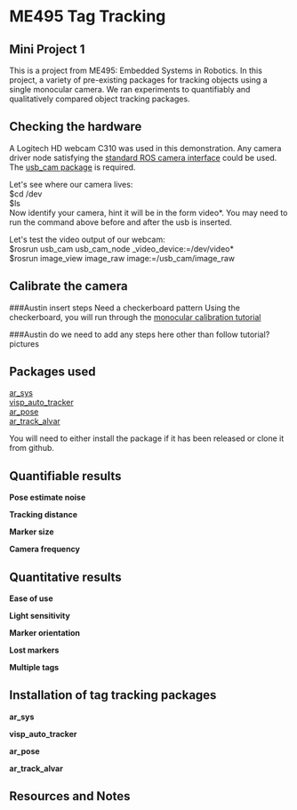 ME495 Tag Tracking
========================


## Mini Project 1

This is a project from ME495: Embedded Systems in Robotics. In this project, a variety of pre-existing packages for tracking objects using a single monocular camera. We ran experiments to quantifiably and qualitatively compared object tracking packages.


## Checking the hardware

A Logitech HD webcam C310 was used in this demonstration. Any camera driver node satisfying the [standard ROS camera interface](http://wiki.ros.org/image_pipeline#Hardware_Requirements) could be used. The [usb_cam package](http://wiki.ros.org/usb_cam) is required. 

Let's see where our camera lives:  
	$cd /dev  
	$ls  
Now identify your camera, hint it will be in the form video*. You may need to run the command above before and after the usb is inserted.

Let's test the video output of our webcam:  
	$rosrun usb_cam usb_cam_node _video_device:=/dev/video*  
	$rosrun image_view image_raw image:=/usb_cam/image_raw

## Calibrate the camera

###Austin insert steps Need a checkerboard pattern
Using the checkerboard, you will run through the [monocular calibration tutorial](http://wiki.ros.org/camera_calibration/Tutorials/MonocularCalibration)

###Austin do we need to add any steps here other than follow tutorial? pictures

## Packages used

[ar_sys](http://wiki.ros.org/ar_sys)  
[visp_auto_tracker](http://wiki.ros.org/ar_sys)  
[ar_pose](http://wiki.ros.org/ar_sys)  
[ar_track_alvar](http://wiki.ros.org/ar_sys)  

You will need to either install the package if it has been released or clone it from github.


## Quantifiable results

**Pose estimate noise**

**Tracking distance**

**Marker size**

**Camera frequency**



## Quantitative results

**Ease of use**

**Light sensitivity**

**Marker orientation**

**Lost markers**

**Multiple tags**


## Installation of tag tracking packages

**ar_sys**

**visp_auto_tracker**

**ar_pose**

**ar_track_alvar**




## Resources and Notes


